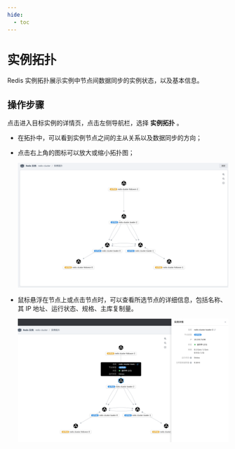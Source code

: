```yaml
---
hide:
  - toc
---
```


# 实例拓扑

Redis 实例拓扑展示实例中节点间数据同步的实例状态，以及基本信息。

## 操作步骤

点击进入目标实例的详情页，点击左侧导航栏，选择 **实例拓扑** 。

- 在拓扑中，可以看到实例节点之间的主从关系以及数据同步的方向；
- 点击右上角的图标可以放大或缩小拓扑图；

    ![实例拓扑](../images/tuopu.png)

- 鼠标悬浮在节点上或点击节点时，可以查看所选节点的详细信息，包括名称、其 IP 地址、运行状态、规格、主库复制量。

    ![实例拓扑](../images/tuopu2.png)



